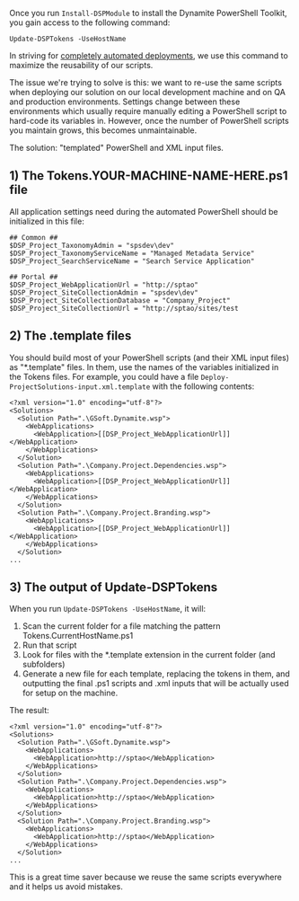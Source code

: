 Once you run ```Install-DSPModule``` to install the Dynamite PowerShell Toolkit, you gain access to the following command:

```Update-DSPTokens -UseHostName```

In striving for [completely automated deployments](https://github.com/GSoft-SharePoint/Dynamite/wiki/On-the-evils-of-Visual-Studio-based-deployments#automate-your-test-and-production-site-initialization-process), we use this command to maximize the reusability of our scripts.

The issue we're trying to solve is this: we want to re-use the same scripts when deploying our solution on our local development machine and on QA and production environments. Settings change between these environments which usually require manually editing a PowerShell script to hard-code its variables in. However, once the number of PowerShell scripts you maintain grows, this becomes unmaintainable.

The solution: "templated" PowerShell and XML input files.

## 1) The Tokens.YOUR-MACHINE-NAME-HERE.ps1 file

All application settings need during the automated PowerShell should be initialized in this file:
```
## Common ##
$DSP_Project_TaxonomyAdmin = "spsdev\dev"
$DSP_Project_TaxonomyServiceName = "Managed Metadata Service"
$DSP_Project_SearchServiceName = "Search Service Application"

## Portal ##
$DSP_Project_WebApplicationUrl = "http://sptao"
$DSP_Project_SiteCollectionAdmin = "spsdev\dev"
$DSP_Project_SiteCollectionDatabase = "Company_Project"
$DSP_Project_SiteCollectionUrl = "http://sptao/sites/test
```

## 2) The .template files

You should build most of your PowerShell scripts (and their XML input files) as "*.template" files. In them, use the names of the variables initialized in the Tokens files. For example, you could have a file ```Deploy-ProjectSolutions-input.xml.template``` with the following contents:

```
<?xml version="1.0" encoding="utf-8"?>
<Solutions>
  <Solution Path=".\GSoft.Dynamite.wsp">
    <WebApplications>
      <WebApplication>[[DSP_Project_WebApplicationUrl]]</WebApplication>
    </WebApplications>
  </Solution>
  <Solution Path=".\Company.Project.Dependencies.wsp">
    <WebApplications>
      <WebApplication>[[DSP_Project_WebApplicationUrl]]</WebApplication>
    </WebApplications>
  </Solution>
  <Solution Path=".\Company.Project.Branding.wsp">
    <WebApplications> 		
      <WebApplication>[[DSP_Project_WebApplicationUrl]]</WebApplication>
    </WebApplications>	
  </Solution>
...
```

## 3) The output of Update-DSPTokens

When you run ```Update-DSPTokens -UseHostName```, it will:

1. Scan the current folder for a file matching the pattern Tokens.CurrentHostName.ps1
2. Run that script
3. Look for files with the *.template extension in the current folder (and subfolders)
4. Generate a new file for each template, replacing the tokens in them, and outputting the final .ps1 scripts and .xml inputs that will be actually used for setup on the machine.

The result:
```
<?xml version="1.0" encoding="utf-8"?>
<Solutions>
  <Solution Path=".\GSoft.Dynamite.wsp">
    <WebApplications>
      <WebApplication>http://sptao</WebApplication>
    </WebApplications>
  </Solution>
  <Solution Path=".\Company.Project.Dependencies.wsp">
    <WebApplications>
      <WebApplication>http://sptao</WebApplication>
    </WebApplications>
  </Solution>
  <Solution Path=".\Company.Project.Branding.wsp">
    <WebApplications> 		
      <WebApplication>http://sptao</WebApplication>
    </WebApplications>	
  </Solution>
...
```

This is a great time saver because we reuse the same scripts everywhere and it helps us avoid mistakes.